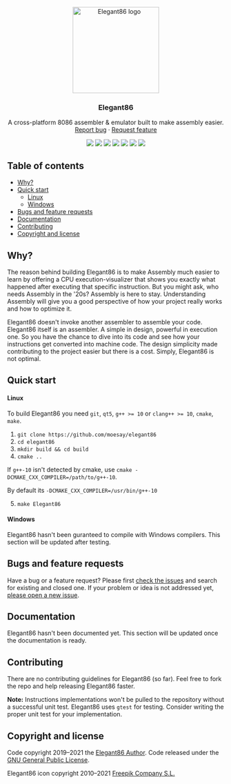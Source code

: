 <p align="center">
  <a href="https://github.com/moesay/elegant86/">
    <img src="https://github.com/moesay/elegant86/blob/master/resources/elegant86.png" alt="Elegant86 logo" width="200" height="200">
  </a>
</p>

<h3 align="center">Elegant86</h3>

<p align="center">
  A cross-platform 8086 assembler & emulator built to make assembly easier.
  <br>
  <a href="https://github.com/moesay/elegant86/issues/new?template=bug_report.md">Report bug</a>
  ·
  <a href="https://github.com/moesay/elegant86/issues/new?template=feature_request.md">Request feature</a>
</p>

<p align="center">
      <a href="https://github.com/moesay/Elegant86/blob/master/LICENSE" alt="License">
        <img src="https://img.shields.io/github/license/moesay/elegant86" /></a>
      <a href="https://github.com/moesay/Elegant86/" alt="Status">
        <img src="https://img.shields.io/badge/Status-WIP-f10" /></a>
      <a href="https://github.com/moesay/Elegant86/" alt="Dev Status">
        <img src="https://img.shields.io/badge/Developing-Active-green" /></a>
          <a href="https://github.com/moesay/Elegant86/actions/workflows/build.yml" alt="Status">
        <img src="https://github.com/moesay/Elegant86/actions/workflows/build.yml/badge.svg" /></a>
      <a href="https://github.com/moesay/Elegant86/" alt="Repo Size">
        <img src="https://img.shields.io/github/repo-size/moesay/elegant86?label=Repository%20size" /></a>
      <a href="https://github.com/moesay/Elegant86/issues/" alt="Issues">
        <img src="https://img.shields.io/github/issues/moesay/elegant86" /></a>
      <a href="https://github.com/moesay/Elegant86/pulls/" alt="PRs">
        <img src="https://img.shields.io/github/issues-pr/moesay/elegant86" /></a>
 </p>

## Table of contents

- [Why?](#why)
- [Quick start](#quick-start)
  - [Linux](#linux)
  - [Windows](#windows)
- [Bugs and feature requests](#bugs-and-feature-requests)
- [Documentation](#documentation)
- [Contributing](#contributing)
- [Copyright and license](#copyright-and-license)


## Why?

The reason behind building Elegant86 is to make Assembly much easier to learn by offering a CPU execution-visualizer that shows you exactly what happened after executing that specific instruction. But you might ask, who needs Assembly in the '20s? Assembly is here to stay. Understanding Assembly will give you a good perspective of how your project really works and how to optimize it.

Elegant86 doesn't invoke another assembler to assemble your code. Elegant86 itself is an assembler. A simple in design, powerful in execution one. So you have the chance to dive into its code and see how your instructions get converted into machine code. The design simplicity made contributing to the project easier but there is a cost. Simply, Elegant86 is not optimal.


## Quick start

#### Linux

To build Elegant86 you need `git`, `qt5`, `g++ >= 10` or `clang++ >= 10`, `cmake`, `make`.
1. `git clone https://github.com/moesay/elegant86`
2. `cd elegant86`
3. `mkdir build && cd build`
4. `cmake ..`

If `g++-10` isn't detected by cmake, use `cmake -DCMAKE_CXX_COMPILER=/path/to/g++-10`.

By default its `-DCMAKE_CXX_COMPILER=/usr/bin/g++-10` 

5. `make Elegant86`

#### Windows

Elegant86 hasn't been guranteed to compile with Windows compilers. This section will be updated after testing.


## Bugs and feature requests

Have a bug or a feature request? Please first [check the issues](https://github.com/moesay/elegant86/issues) and search for existing and closed one. If your problem or idea is not addressed yet, [please open a new issue](https://github.com/moesay/elegant86/issues/new).


## Documentation

Elegant86 hasn't been documented yet. This section will be updated once the documentation is ready.


## Contributing

There are no contributing guidelines for Elegant86 (so far). Feel free to fork the repo and help releasing Elegant86 faster.

**Note:** Instructions implementations won't be pulled to the repository without a successful unit test. Elegant86 uses `gtest` for testing. Consider writing the proper unit test for your implementation.


## Copyright and license

Code copyright 2019–2021 the [Elegant86 Author](https://github.com/moesay). Code released under the [GNU General Public License](https://github.com/moesay/elegant86/blob/master/LICENSE).


Elegant86 icon copyright 2010–2021 [Freepik Company S.L.](https://www.freepik.com/)
